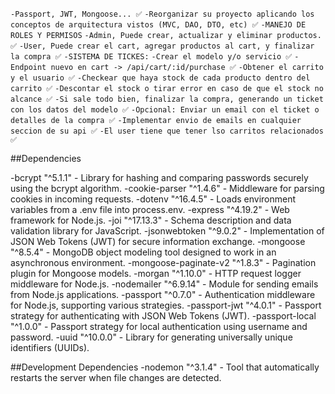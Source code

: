 `-Passport, JWT, Mongoose... ✅`
`-Reorganizar su proyecto aplicando los conceptos de arquitectura vistos (MVC, DAO, DTO, etc) ✅`
`-MANEJO DE ROLES Y PERMISOS`
`-Admin, Puede crear, actualizar y eliminar productos. ✅`
`-User, Puede crear el cart, agregar productos al cart, y finalizar la compra ✅`
`-SISTEMA DE TICKES:`
`-Crear el modelo y/o servicio ✅`
`-Endpoint nuevo en cart -> /api/cart/:id/purchase ✅`
`-Obtener el carrito y el usuario ✅`
`-Checkear que haya stock de cada producto dentro del carrito ✅`
`-Descontar el stock o tirar error en caso de que el stock no alcance ✅`
`-Si sale todo bien, finalizar la compra, generando un ticket con los datos del modelo ✅`
`-Opcional: Enviar un email con el ticket o detalles de la compra ✅`
`-Implementar envio de emails en cualquier seccion de su api ✅`
`-El user tiene que tener lso carritos relacionados ✅`

##Dependencies

-bcrypt "^5.1.1" - Library for hashing and comparing passwords securely using the bcrypt algorithm.
-cookie-parser "^1.4.6" - Middleware for parsing cookies in incoming requests.
-dotenv "^16.4.5" - Loads environment variables from a .env file into process.env.
-express "^4.19.2" - Web framework for Node.js.
-joi "^17.13.3" - Schema description and data validation library for JavaScript.
-jsonwebtoken "^9.0.2" - Implementation of JSON Web Tokens (JWT) for secure information exchange.
-mongoose "^8.5.4" - MongoDB object modeling tool designed to work in an asynchronous environment.
-mongoose-paginate-v2 "^1.8.3" - Pagination plugin for Mongoose models.
-morgan "^1.10.0" - HTTP request logger middleware for Node.js.
-nodemailer "^6.9.14" - Module for sending emails from Node.js applications.
-passport "^0.7.0" - Authentication middleware for Node.js, supporting various strategies.
-passport-jwt "^4.0.1" - Passport strategy for authenticating with JSON Web Tokens (JWT).
-passport-local "^1.0.0" - Passport strategy for local authentication using username and password.
-uuid "^10.0.0" - Library for generating universally unique identifiers (UUIDs).

##Development Dependencies
-nodemon "^3.1.4" - Tool that automatically restarts the server when file changes are detected.
